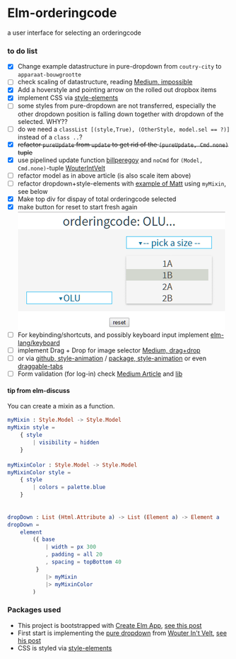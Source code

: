 # Elm-orderingcode
a user interface for selecting an orderingcode



### to do list

- [x] Change example datastructure in pure-dropdown from `coutry-city` to `apparaat-bouwgrootte`
- [ ] check scaling of datastructure, reading [Medium, impossible](https://medium.com/elm-shorts/how-to-make-impossible-states-impossible-c12a07e907b5#.ptxsqbzbu)
- [x] Add a hoverstyle and pointing arrow on the rolled out dropbox items
- [x] implement CSS via [style-elements](http://package.elm-lang.org/packages/mdgriffith/style-elements/latest)
- [ ] some styles from pure-dropdown are not transferred, especially the other dropdown position is falling down together with dropdown of the selected. WHY??
- [ ] do we need a `classList [(style,True), (OtherStyle, model.sel == ?)]` instead of a `class ..`?
- [x] ~~refactor `pureUpdate` from `update` to get rid of the `(pureUpdate, Cmd.none)` tuple~~
- [x] use pipelined update function [billperegoy](https://becoming-functional.com/making-the-elm-model-modular-7c8a8dcdbf3#.ygvk41u7r) and `noCmd` for `(Model, Cmd.none)`-tuple [WouterIntVelt](https://medium.com/@wintvelt/hey-thats-just-how-i-do-it-50b0e6bf2636#.koy8oxsy7)
- [ ] refactor model as in above article (is also scale item above)
- [ ] refactor dropdown+style-elements with [example of Matt](https://groups.google.com/forum/#!msg/elm-discuss/2GX6L4SGVwA/oVrL94HvBwAJ) using `myMixin`, see below
- [x] Make top div for dispay of total orderingcode selected
- [x] make button for reset to start fresh again ![stand_20161231](/assets/stand_20161231.gif)
- [ ] For keybinding/shortcuts, and possibly keyboard input implement [elm-lang/keyboard](https://github.com/elm-lang/keyboard)
- [ ] implement Drag + Drop for image selector [Medium, drag+drop](https://medium.com/elm-shorts/html5-drag-and-drop-in-elm-88d149d3558f#.qan5mz7nk)
- [ ] or via [github, style-animation](https://github.com/mdgriffith/elm-style-animation) / [package, style-animation](http://package.elm-lang.org/packages/mdgriffith/elm-style-animation/latest) or even [draggable-tabs](https://github.com/thebritican/elm-draggable-tabs)
- [ ] Form validation (for log-in) check [Medium Article](https://becoming-functional.com/a-form-validation-library-for-elm-82ef8c7c39d9#.wjdatd443) and [lib](http://package.elm-lang.org/packages/billperegoy/elm-form-validations/latest/Forms)

#### tip from elm-discuss

You can create a mixin as a function.
```elm
myMixin : Style.Model -> Style.Model
myMixin style =
    { style
        | visibility = hidden
    }

myMixinColor : Style.Model -> Style.Model
myMixinColor style =
    { style
        | colors = palette.blue
    }


dropDown : List (Html.Attribute a) -> List (Element a) -> Element a
dropDown =
    element
        ({ base
            | width = px 300
            , padding = all 20
            , spacing = topBottom 40
         }
            |> myMixin
            |> myMixinColor
        )
```

### Packages used

- This project is bootstrapped with [Create Elm App](https://github.com/halfzebra/create-elm-app), [see this post](https://medium.com/@eduardkyvenko/how-to-create-elm-app-cf052629a11a#.72069tlne)
- First start is implementing the [pure dropdown](https://github.com/wintvelt/elm-dropdown) from [Wouter In't Velt](https://github.com/wintvelt/), [see his post](https://medium.com/elm-shorts/a-reusable-dropdown-in-elm-part-1-d7ac2d106f13#.eaexp5ak7)
- CSS is styled via [style-elements](http://package.elm-lang.org/packages/mdgriffith/style-elements/latest)
